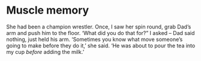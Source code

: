 Muscle memory
=============
She had been a champion wrestler. Once, I saw her spin round, grab Dad’s arm and push him to the floor. ‘What did you do that for?” I asked – Dad said nothing, just held his arm. ‘Sometimes you know what move someone’s going to make before they do it,’ she said. ‘He was about to pour the tea into my cup *before* adding the milk.’